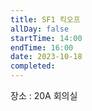 ```yaml
---
title: SF1 킥오프
allDay: false
startTime: 14:00
endTime: 16:00
date: 2023-10-18
completed:
---
```


장소 : 20A 회의실 